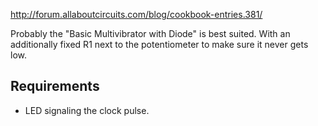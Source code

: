 http://forum.allaboutcircuits.com/blog/cookbook-entries.381/

Probably the "Basic Multivibrator with Diode" is best suited. With an additionally fixed R1 next to the potentiometer to make sure it never gets low.

Requirements
------------
* LED signaling the clock pulse.
